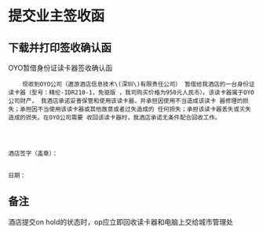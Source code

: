 # 提交业主签收函

## 下载并打印签收确认函

OYO暂借身份证读卡器签收确认函

        现收到OYO公司（遨游酒店信息技术\(深圳\)有限责任公司） 暂借给我酒店的一台身份证读卡器（型号：精伦-IDR210-1，免驱版 ，我司购买价格为950元人民币）。该读卡器属于OYO公司财产， 我酒店承诺妥善保管和使用该读卡器，并承担因使用不当造成该读卡 器修理的损失；承担因不当使用该读卡器或其他故意或者过失造成的 任何损失；承担该读卡器丢失或灭失造成的损失。在OYO公司需要 收回该读卡器时，我酒店承诺无条件配合回收工作。



                                                                                         酒店签字（盖章）： 

                                                                                                                 日期：

## 备注

酒店提交on hold的状态时，op应立即回收读卡器和电脑上交给城市管理处

